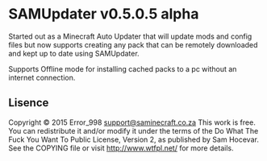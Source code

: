 SAMUpdater v0.5.0.5 alpha
=========================

Started out as a Minecraft Auto Updater that will update mods and config files
but now supports creating any pack that can be remotely downloaded and kept up
to date using SAMUpdater.

Supports Offline mode for installing cached packs to a pc without an internet
connection.

Lisence
-------
Copyright © 2015 Error_998 <support@saminecraft.co.za>
This work is free. You can redistribute it and/or modify it under the
terms of the Do What The Fuck You Want To Public License, Version 2,
as published by Sam Hocevar. See the COPYING file or visit
http://www.wtfpl.net/ for more details.